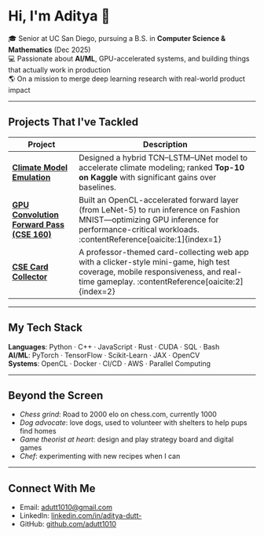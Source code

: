 # Hi, I'm Aditya 👋

🎓 Senior at UC San Diego, pursuing a B.S. in **Computer Science & Mathematics** (Dec 2025)  
💻 Passionate about **AI/ML**, GPU-accelerated systems, and building things that actually work in production  
🌎 On a mission to merge deep learning research with real-world product impact

---

##  Projects That I've Tackled

| Project | Description |
|---------|-------------|
| **[Climate Model Emulation](https://drive.google.com/file/d/1-IUepVye-bAXqH59E0wrKC0rqCS_5oHR/view?usp=sharing)** | Designed a hybrid TCN–LSTM–UNet model to accelerate climate modeling; ranked **Top-10 on Kaggle** with significant gains over baselines. |
| **[GPU Convolution Forward Pass (CSE 160)](https://docs-cse160.readthedocs.io/en/latest/PA6.html)** | Built an OpenCL-accelerated forward layer (from LeNet-5) to run inference on Fashion MNIST—optimizing GPU inference for performance-critical workloads. :contentReference[oaicite:1]{index=1} |
| **[CSE Card Collector](https://github.com/cse110-sp25-group30/cse110-sp25-group30)** | A professor-themed card-collecting web app with a clicker-style mini-game, high test coverage, mobile responsiveness, and real-time gameplay. :contentReference[oaicite:2]{index=2} |

---

##  My Tech Stack

**Languages**: Python · C++ · JavaScript · Rust · CUDA · SQL · Bash  
**AI/ML**: PyTorch · TensorFlow · Scikit-Learn · JAX · OpenCV  
**Systems**: OpenCL · Docker · CI/CD · AWS · Parallel Computing  

---

##  Beyond the Screen

-  *Chess grind*: Road to 2000 elo on chess.com, currently 1000
-  *Dog advocate*: love dogs, used to volunteer with shelters to help pups find homes  
-  *Game theorist at heart*: design and play strategy board and digital games  
-  *Chef*: experimenting with new recipes when I can

---

##  Connect With Me

-  Email: [adutt1010@gmail.com](mailto:adutt1010@gmail.com)  
-  LinkedIn: [linkedin.com/in/aditya-dutt-](https://www.linkedin.com/in/aditya-dutt-)  
-  GitHub: [github.com/adutt1010](https://github.com/adutt1010)  
  
